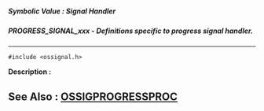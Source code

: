 ##### Symbolic Value : Signal Handler
##### PROGRESS_SIGNAL_xxx - Definitions specific to progress signal handler.
---
```
#include <ossignal.h>
```
**Description :**



**See Also :**
[OSSIGPROGRESSPROC](/domino-c-api-docs/reference/Data/OSSIGPROGRESSPROC)
---
